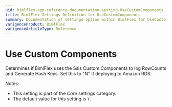 ```yaml
---
uid: bimlflex-app-reference-documentation-setting-UseCustomComponents
title: BimlFlex Settings Definition for UseCustomComponents
summary: Documentation of settings option within BimlFlex for UseCustomComponents
varigenceProduct: BimlFlex
varigenceArticleType: Reference
---
```


# Use Custom Components

Determines if BimlFlex uses the Ssis Custom Components to log RowCounts and Generate Hash Keys. Set this to "N" if deploying to Amazon RDS.

Notes:

* This setting is part of the *Core* settings category.
* The default value for this setting is `Y`.
